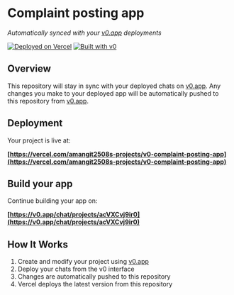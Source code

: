 # Complaint posting app

*Automatically synced with your [v0.app](https://v0.app) deployments*

[![Deployed on Vercel](https://img.shields.io/badge/Deployed%20on-Vercel-black?style=for-the-badge&logo=vercel)](https://vercel.com/amangit2508s-projects/v0-complaint-posting-app)
[![Built with v0](https://img.shields.io/badge/Built%20with-v0.app-black?style=for-the-badge)](https://v0.app/chat/projects/acVXCvj9ir0)

## Overview

This repository will stay in sync with your deployed chats on [v0.app](https://v0.app).
Any changes you make to your deployed app will be automatically pushed to this repository from [v0.app](https://v0.app).

## Deployment

Your project is live at:

**[https://vercel.com/amangit2508s-projects/v0-complaint-posting-app](https://vercel.com/amangit2508s-projects/v0-complaint-posting-app)**

## Build your app

Continue building your app on:

**[https://v0.app/chat/projects/acVXCvj9ir0](https://v0.app/chat/projects/acVXCvj9ir0)**

## How It Works

1. Create and modify your project using [v0.app](https://v0.app)
2. Deploy your chats from the v0 interface
3. Changes are automatically pushed to this repository
4. Vercel deploys the latest version from this repository